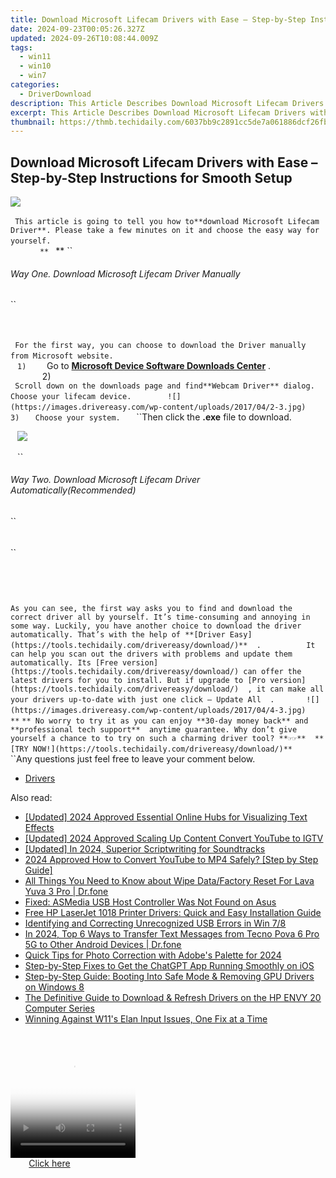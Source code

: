 ```yaml
---
title: Download Microsoft Lifecam Drivers with Ease – Step-by-Step Instructions for Smooth Setup
date: 2024-09-23T00:05:26.327Z
updated: 2024-09-26T10:08:44.009Z
tags:
  - win11
  - win10
  - win7
categories:
  - DriverDownload
description: This Article Describes Download Microsoft Lifecam Drivers with Ease – Step-by-Step Instructions for Smooth Setup
excerpt: This Article Describes Download Microsoft Lifecam Drivers with Ease – Step-by-Step Instructions for Smooth Setup
thumbnail: https://thmb.techidaily.com/6037bb9c2891cc5de7a061886dcf26fb2fd27c5d5408d3641e03d7db63a65dce.jpg
---
```


## Download Microsoft Lifecam Drivers with Ease – Step-by-Step Instructions for Smooth Setup

![](https://images.drivereasy.com/wp-content/uploads/2017/04/1-4.png)   
`` `` ``   
`` `` ``   
`` `` ``This article is going to tell you how to**download Microsoft Lifecam Driver**. Please take a few minutes on it and choose the easy way for yourself.  
`` `` ``   
`` `` ``    
**`` `` ``** `` 

###### Way One. Download Microsoft Lifecam Driver Manually

`` 

###### 

``   
`` `` ``   
`` `` ``For the first way, you can choose to download the Driver manually from Microsoft website.  
`` `` ``   
`` `` ``1)  
`` `` ``Go to [**Microsoft Device Software Downloads Center**](https://www.microsoft.com/accessories/en-us/downloads) .  
`` `` ``   
`` `` ``2)  
`` `` ``Scroll down on the downloads page and find**Webcam Driver** dialog.  
`` ``Choose your lifecam device.  
`` ``   
`` `` ![](https://images.drivereasy.com/wp-content/uploads/2017/04/2-3.jpg)   
`` ``   
`` ``3)  
`` ``Choose your system.  
`` ``Then click the **.exe** file to download.  
  
`` `` ![](https://images.drivereasy.com/wp-content/uploads/2017/04/3-2.jpg)   
`` ``   
`` `` `` 

######  Way Two. Download Microsoft Lifecam Driver Automatically(Recommended)

`` 

###### 

`` 

######   
`` ``   
`` `` 

``As you can see, the first way asks you to find and download the correct driver all by yourself. It’s time-consuming and annoying in some way. Luckily, you have another choice to download the driver automatically. That’s with the help of **[Driver Easy](https://tools.techidaily.com/drivereasy/download/)**  .   
`` ``   
`` ``  It can help you scan out the drivers with problems and update them automatically. Its [Free version](https://tools.techidaily.com/drivereasy/download/) can offer the latest drivers for you to install. But if upgrade to [Pro version](https://tools.techidaily.com/drivereasy/download/)  , it can make all your drivers up-to-date with just one click — Update All  .  
`` ``   
`` `` ![](https://images.drivereasy.com/wp-content/uploads/2017/04/4-3.jpg)   
`` ``    
**`` ``** No worry to try it as you can enjoy **30-day money back** and **professional tech support**  anytime guarantee. Why don’t give yourself a chance to to try on such a charming driver tool? **☞☞**  **[TRY NOW!](https://tools.techidaily.com/drivereasy/download/)**   
`` ``   
`` ``Any questions just feel free to leave your comment below. 
* [Drivers](https://tools.techidaily.com/drivereasy/download/)

<ins class="adsbygoogle"
     style="display:block"
     data-ad-format="autorelaxed"
     data-ad-client="ca-pub-7571918770474297"
     data-ad-slot="1223367746"></ins>

<ins class="adsbygoogle"
     style="display:block"
     data-ad-client="ca-pub-7571918770474297"
     data-ad-slot="8358498916"
     data-ad-format="auto"
     data-full-width-responsive="true"></ins>

<span class="atpl-alsoreadstyle">Also read:</span>
<div><ul>
<li><a href="https://fox-friendly.techidaily.com/updated-2024-approved-essential-online-hubs-for-visualizing-text-effects/"><u>[Updated] 2024 Approved Essential Online Hubs for Visualizing Text Effects</u></a></li>
<li><a href="https://youtube-webster.techidaily.com/ed-2024-approved-scaling-up-content-convert-youtube-to-igtv/"><u>[Updated] 2024 Approved Scaling Up Content Convert YouTube to IGTV</u></a></li>
<li><a href="https://article-posts.techidaily.com/updated-in-2024-superior-scriptwriting-for-soundtracks/"><u>[Updated] In 2024, Superior Scriptwriting for Soundtracks</u></a></li>
<li><a href="https://youtube-help.techidaily.com/2024-approved-how-to-convert-youtube-to-mp4-safely-step-by-step-guide/"><u>2024 Approved How to Convert YouTube to MP4 Safely? [Step by Step Guide]</u></a></li>
<li><a href="https://phone-solutions.techidaily.com/all-things-you-need-to-know-about-wipe-datafactory-reset-for-lava-yuva-3-pro-drfone-by-drfone-reset-android-reset-android/"><u>All Things You Need to Know about Wipe Data/Factory Reset For Lava Yuva 3 Pro | Dr.fone</u></a></li>
<li><a href="https://driver-error.techidaily.com/fixed-asmedia-usb-host-controller-was-not-found-on-asus/"><u>Fixed: ASMedia USB Host Controller Was Not Found on Asus</u></a></li>
<li><a href="https://hardware-updates.techidaily.com/free-hp-laserjet-1018-printer-drivers-quick-and-easy-installation-guide/"><u>Free HP LaserJet 1018 Printer Drivers: Quick and Easy Installation Guide</u></a></li>
<li><a href="https://driver-error.techidaily.com/identifying-and-correcting-unrecognized-usb-errors-in-win-78/"><u>Identifying and Correcting Unrecognized USB Errors in Win 7/8</u></a></li>
<li><a href="https://android-transfer.techidaily.com/in-2024-top-6-ways-to-transfer-text-messages-from-tecno-pova-6-pro-5g-to-other-android-devices-drfone-by-drfone-transfer-from-android-transfer-from-android/"><u>In 2024, Top 6 Ways to Transfer Text Messages from Tecno Pova 6 Pro 5G to Other Android Devices | Dr.fone</u></a></li>
<li><a href="https://extra-skills.techidaily.com/quick-tips-for-photo-correction-with-adobes-palette-for-2024/"><u>Quick Tips for Photo Correction with Adobe's Palette for 2024</u></a></li>
<li><a href="https://fox-that.techidaily.com/step-by-step-fixes-to-get-the-chatgpt-app-running-smoothly-on-ios/"><u>Step-by-Step Fixes to Get the ChatGPT App Running Smoothly on iOS</u></a></li>
<li><a href="https://driver-error.techidaily.com/step-by-step-guide-booting-into-safe-mode-and-removing-gpu-drivers-on-windows-8/"><u>Step-by-Step Guide: Booting Into Safe Mode & Removing GPU Drivers on Windows 8</u></a></li>
<li><a href="https://driver-error.techidaily.com/the-definitive-guide-to-download-and-refresh-drivers-on-the-hp-envy-20-computer-series/"><u>The Definitive Guide to Download & Refresh Drivers on the HP ENVY 20 Computer Series</u></a></li>
<li><a href="https://driver-error.techidaily.com/winning-against-w11s-elan-input-issues-one-fix-at-a-time/"><u>Winning Against W11's Elan Input Issues, One Fix at a Time</u></a></li>
</ul></div>

<!-- affiliate ads begin -->
<span id="1374819">
					<video width="200" height="200" style="cursor:pointer"
           poster="//a.impactradius-go.com/display-clicktoplayimage/1374819.png"
           onclick="if(!this.playClicked){this.play();this.setAttribute('controls',true);this.playClicked=true;}">
	   <source src="//a.impactradius-go.com/display-ad/15852-1374819">
	   <img src="//a.impactradius-go.com/display-clicktoplayimage/1374819.png" style="border: none; height: 100%; width: 100%; object-fit: contain">
	</video>
	<div style="width:125px;text-align:center"><a href="javascript:window.open(decodeURIComponent('https%3A%2F%2Fthefitville.pxf.io%2Fc%2F5597632%2F1374819%2F15852'), '_blank');void(0);">Click here</a></div>
</span>
<img height="0" width="0" src="https://imp.pxf.io/i/5597632/1374819/15852" style="position:absolute;visibility:hidden;" border="0" />
<!-- affiliate ads end -->

